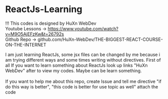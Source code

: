 # ReactJs-Learning

!!! This codes is designed by HuXn WebDev <br/>
Youtube Lessons -> https://www.youtube.com/watch?v=M9O5AjEFzKw&t=26792s <br/>
Github Repo -> github.com/HuXn-WebDev/THE-BIGGEST-REACT-COURSE-ON-THE-INTERNET <br/>

I am just learning ReactJs, some jsx files can be changed by me because i am trying different ways and some times writing without directives. First of all If you want to learn something about ReactJs look up links "HuXn WebDev" after to view my codes. Maybe can be learn something.
<br/><br/>
If you want to help me about this repo, create Issue and tell me directive "if do this way is better", "this code is better for use topic as well" attach the code
